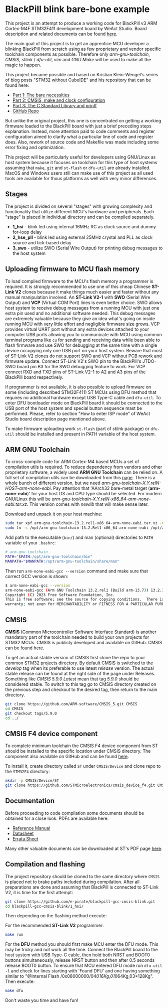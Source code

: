 # BlackPill blink bare-bone example

This project is an attempt to produce a working code for BlackPill v3 ARM Cortex-M4F STM32F411 development board by WeAct Studio. Board description and related documents can be found [here](https://github.com/WeActStudio/WeActStudio.MiniSTM32F4x1).

The main goal of this project is to get an apprentice MCU developer a blinking BlackPill from scratch using as few proprietary and vendor specific toolchain components as possible. Therefore only _arm-gnu-toolchain_, _CMSIS_, _stlink_ / _dfu-util_, _vim_ and _GNU Make_ will be used to make all the magic to happen.

This project became possible and based on Kristian Klein-Wengel's series of blog posts "STM32 without CubeIDE" and his repository that can be found here:
- [Part 1: The bare necessities](https://kleinembedded.com/stm32-without-cubeide-part-1-the-bare-necessities)
- [Part 2: CMSIS, make and clock configuration](https://kleinembedded.com/stm32-without-cubeide-part-2-cmsis-make-and-clock-configuration)
- [Part 3: The C Standard Library and printf](https://kleinembedded.com/stm32-without-cubeide-part-3-the-c-standard-library-and-printf)
- [GitHub Repo](https://github.com/kristianklein/stm32-without-cubeide/)

But unlike the original project, this one is concentrated on getting a working firmware loaded to the BlackPill board with just a brief preceding steps explanation. Instead, more attention paid to code comments and register configuration aimed to clarify what a particular line of code and register does. Also, rework of source code and Makefile was made including some error fixing and optimization.

This project will be particularly useful for developers using GNU/Linux as host system because it focuses on toolchain for this type of host systems assuming that `make`, `git` and `st-flash` or `dfu-util` are already installed. MacOS and Windows users still can make use of this project as all used tools are available for thous platforms as well with very minor differences.

## Stages
The project is divided on several "stages" with growing complexity and functionality that utilize different MCU's hardware and peripherals. Each "stage" is placed in individual directory and can be compiled separately. 
* **1_hsi** - blink led using internal 16MHz RC as clock source and dummy for-loop delay
* **2_hse_pll** - blink led using external 25MHz crystal and PLL as clock source and tick-based delay
* **3_swo** - utilize SWO (Serial Wire Output) for printing debug messages to the host system

## Uploading firmware to MCU flash memory
To load compiled firmware to the MCU's flash memory a programmer is required. It is strongly recommended to use one of this cheap Chinese **ST-Link V2** clones because it make things much easier and faster without any manual manipulation involved. An **ST-Link V2-1** with **SWO** (Serial Wire Output) and **VCP** (Virtual COM Port) lines is even better choice. SWO allows host system to receive debug messages from a running MCU with just one extra pin used and no additional software needed. This debug messages are extremely valuable because they give an idea what's going on inside running MCU with very little effort and negligible firmware size grows. VCP provides virtual UART port without any extra devices attached to your computer USB ports allowing you to communicate with MCU using common terminal programs like `cu` for sending and receiving data while been able to flash firmware and use SWO for debugging at the same time with a single device occupying only one USB port on your host system. Beware that most of ST-Link V2 clones do not support SWO and VCP without PCB rework and firmware update. Connect ST-Link V2's SWO pin to the BlackPill's JTDO-SWO board pin B3 for the SWO debugging feature to work. For VCP connect RXD and TXD pins of ST-Link V2-1 to A2 and A3 pins of the BlackPill board respectively.

If programmer is not available, it is also possible to upload firmware on some (including described STM32F411) ST MCUs using DFU method that requires no additional hardware except USB Type-C cable and `dfu-util`. To enter DFU bootloader mode on BlackPill board it should be connected to the USB port of the host system and special button sequence mast be performed. Please, refer to section "How to enter ISP mode" of WeAct Studio board description page mentioned above.

To make firmware uploading work `st-flash` (part of _stlink_ package) or `dfu-util` should be installed and present in PATH variable of the host system.

## ARM GNU Toolchain
To cross-compile code for ARM Cortex-M4 based MCUs a set of compilation utils is required. To reduce dependency from vendors and other proprietary software, a widely used **ARM GNU Toolchain** can be relied on. A full set of compilation utils can be downloaded from this [page](https://developer.arm.com/downloads/-/arm-gnu-toolchain-downloads). There is a whole bunch of different version, but we need _arm-gnu-toolchain-X.Y.relN-HOST-arm-none-eabi_. Pay attention that 'AArch32 bare-metal target (**arm-none-eabi**)' for your host OS and CPU type should be selected. For modern GNU/Linux this will be _arm-gnu-toolchain-X.Y.relN-x86\_64-arm-none-eabi.tar.xz_. This version comes with _newlib_ that will make sense later.

Download and unpack it on your host machine:
```bash
sudo tar xpf arm-gnu-toolchain-13.2.rel1-x86_64-arm-none-eabi.tar.xz -C /opt/
sudo ln -s /opt/arm-gnu-toolchain-13.2.Rel1-x86_64-arm-none-eabi /opt/arm-gnu-toolchain
```

Add path to the executable (`bin/`) and man (optional) directories to `PATH` variable of your `.bashrc`:
```bash
# arm-gnu-toolchain
PATH="$PATH:/opt/arm-gnu-toolchain/bin"
MANPATH="$MANPATH:/opt/arm-gnu-toolchain/share/man"
```

Then run `arm-none-eabi-gcc --version` command and make sure that correct GCC version is shown:
```bash
$ arm-none-eabi-gcc --version
arm-none-eabi-gcc (Arm GNU Toolchain 13.2.rel1 (Build arm-13.7)) 13.2.1 20231009
Copyright (C) 2023 Free Software Foundation, Inc.
This is free software; see the source for copying conditions.  There is NO
warranty; not even for MERCHANTABILITY or FITNESS FOR A PARTICULAR PURPOSE.
```

## CMSIS
**CMSIS** (Common Microcontroller Software Interface Standard) is another mandatory part of the toolchain needed to build your own projects for STM32 MCUs. CMSIS is publicly developed and available on GitHub. CMSIS can be found [here](https://github.com/ARM-software/CMSIS_5/).

To get an actual stable version of CMSIS first clone the repo to your common STM32 projects directory. By default CMSIS is switched to the _develop_ tag when its preferable to use latest _release_ version. The actual stable release can be found at the right side of the page under Releases. Something like _CMSIS 5.9.0 Latest_ mean that tag _5.9.0_ should be considered stable. To switch to this tag go to CMSIS directory created on the previous step and checkout to the desired tag, then return to the main directory.
```bash
git clone https://github.com/ARM-software/CMSIS_5.git CMSIS
cd CMSIS
git checkout tags/5.9.0
cd ../
```
## CMSIS F4 device component
To complete minimum toolchain the CMSIS F4 device component from ST should be installed to the specific location under CMSIS directory. The component also available on GitHub and can be found [here](https://github.com/STMicroelectronics/cmsis_device_f4).

To install it, create directory called `ST` under `CMSIS/Device` and clone repo to the `STM32F4` directory:
```bash
mkdir -p CMSIS/Device/ST
git clone https://github.com/STMicroelectronics/cmsis_device_f4.git CMSIS/Device/ST/STM32F4
```

## Documentation
Before proceeding to code compilation some documents should be obtained for a close look. PDFs are available here:
- [Reference Manual](https://www.st.com/resource/en/reference_manual/rm0383-stm32f411xce-advanced-armbased-32bit-mcus-stmicroelectronics.pdf)
- [Datasheet](https://www.st.com/resource/en/datasheet/stm32f411ce.pdf)
- [Errata Sheet](https://www.st.com/resource/en/errata_sheet/es0287-stm32f411xcxe-device-errata-stmicroelectronics.pdf)

Many other valuable documents can be downloaded at ST's PDF page [here](https://www.st.com/en/microcontrollers-microprocessors/stm32f411/documentation.html).

## Compilation and flashing
The project repository should be cloned to the same directory where `CMSIS` is placed not to brake paths included during compilation. After all preparations are done and assuming that BlackPill is connected to ST-Link V2, it is time for the first attempt:
```bash
git clone https://github.com/e-pirate/blackpill-gcc-cmsis-blink.git
cd blackpill-gcc-cmsis-blink/1_hsi/
```
Then depending on the flashing method execute:

For the recommended **ST-Link V2** programmer:
```bash
make run
```

For the **DFU** method you should first make MCU enter the DFU mode. This may be tricky and not work all the time. Connect the BlackPill board to the host system with USB Type-C cable, then hold both NRST and BOOT0 buttons simultaneously, release NRST button and then after 0.5 seconds release BOOT0 button. To ensure that MCU entered DFU mode run `dfu-util -l` and check for lines starting with 'Found DFU' and one having something similar to "@Internal Flash  /0x08000000/04*016Kg,01*064Kg,03*128Kg".
Then execute:
```bash
make dfu
```

Don't waste you time and have fun!
